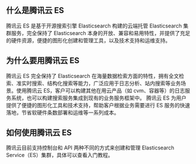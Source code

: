 ## 什么是腾讯云 ES
腾讯云 ES 是基于开源搜索引擎 Elasticsearch 构建的云端托管 Elasticsearch 集群服务，完全保持了 Elasticsearch 本身的开放、兼容和易用特性，并提供了充足的硬件资源，便捷的图形化创建和管理工具，以及技术支持和运维支持。

## 为什么要用腾讯云 ES
腾讯云 ES 完全保持了 Elasticsearch 在海量数据检索方面的特性，拥有全文检索、准实时搜索、结构化搜索等能力，广泛应用于日志分析、站内搜索等业务场景。使用腾讯云 ES，客户可以构建其他在用云产品（如 cvm、容器等）的日志服务系统，也可以构建搜索服务集成到现有的业务服务框架中。
腾讯云 ES 为用户提供了便捷的图形化工具和技术支持，帮助客户根据业务需要进行 ES 服务的快速落地，节省软硬件条数部署和运维等一系列成本。

## 如何使用腾讯云 ES
腾讯云目前支持控制台和 API 两种不同的方式来创建和管理 Elasticsearch Service（ES）集群，具体可以查看入门教程。